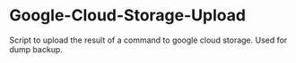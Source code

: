 Google-Cloud-Storage-Upload
===========================

Script to upload the result of a command to google cloud storage. 
Used for dump backup.
